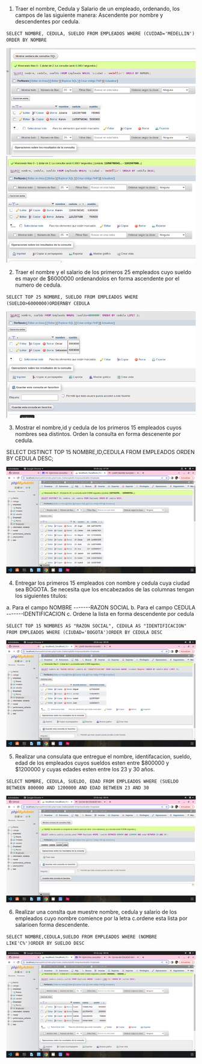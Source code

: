 1. Traer el nombre, Cedula y Salario de un empleado, ordenando, los campos de las siguiente manera: Ascendente por nombre y descendentes por cedula.

`SELECT NOMBRE, CEDULA, SUELDO FROM EMPLEADOS WHERE (CUIDAD='MEDELLIN') ORDER BY NOMBRE`

![consulta 1](img/consulta1.png "consulta 1")
![consulta 1_2](img/consulta1_2.png "consulta 1_2")

2. Traer el nombre y el salario de los primeros 25 empleados cuyo sueldo es mayor de $6000000 ordenandolos en forma ascendente por el numero de cedula.

`SELECT TOP 25 NOMBRE, SUELDO FROM EMPLEADOS WHERE (SUELDO>6000000)ORDERNBY CEDULA`

![consulta 2](img/consulta2.png "consulta 2")

3. Mostrar el nombre,id y cedula de los primeros 15 empleados cuyos nombres sea distintos. Orden la consulta en forma descenente por cedula. 

SELECT DISTINCT TOP 15 NOMBRE,ID,CEDULA FROM EMPLEADOS ORDEN BY CEDULA DESC;

![consulta 3](img/consulta3.png "consulta 3")

4. Entregar los primeros 15 empleados con nombre y cedula cuya ciudad sea BOGOTA. Se necesita que los encabezados de las columnas tengan los siguientes titulos: 

a. Para el campo NOMBRE -------RAZON SOCIAL 
b. Para el campo CEDULA -------IDENTIFICACION 
c. Ordene la lista en forma descendente por cedula 

`SELECT TOP 15 NOMBRES AS "RAZON SOCIAL", CEDULA AS "IDENTIFICACION" FROM EMPLEADOS WHERE (CIUDAD='BOGOTA')ORDER BY CEDULA DESC`

![consulta 4](img/consulta4.png "consulta 4")

5. Realizar una consulata que entregue el nombre, identifacacion, sueldo, edad de los empleados cuyos sueldos esten entre $800000 y $1200000 y cuyas edades esten entre los 23 y 30 años.

`SELECT NOMBRE, CEDULA, SUELDO, EDAD FROM EMPLEADOS WHERE (SUELDO BETWEEN 800000 AND 1200000 AND EDAD BETWEEN 23 AND 30`

![consulta 5](img/consulta5.png "consulta 5")

6. Realizar una conslta que muestre nombre, cedula y salario de los empleados cuyo nombre comience por la letra c.ordene esta lista por salarioen forma descendente.

`SELECT NOMBRE,CEDULA,SUELDO FROM EMPLEADOS WHERE (NOMBRE LIKE'C%')ORDER BY SUELDO DESC`

![consulta 6](img/consulta6.png "consulta 6")